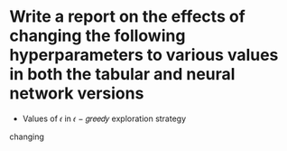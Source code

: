 # Write a report on the effects of changing the following hyperparameters to various values in both the tabular and neural network versions

* Values of 𝜖 in 𝜖 − 𝑔𝑟𝑒𝑒𝑑𝑦 exploration strategy

changing 